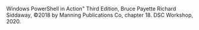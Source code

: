 Windows PowerShell in Action" Third Edition, Bruce Payette Richard Siddaway, ©2018 by Manning Publications Co, chapter 18.
DSC Workshop, 2020.
